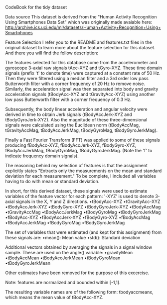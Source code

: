 

CodeBook for the tidy dataset


Data source
This dataset is derived from the "Human Activity Recognition Using Smartphones Data Set" which was originally made avaiable here: http://archive.ics.uci.edu/ml/datasets/Human+Activity+Recognition+Using+Smartphones



Feature Selection 
I refer you to the README and features.txt files in the original dataset to learn more about the feature selection for this dataset. And there you will find the follow description:

The features selected for this database come from the accelerometer and gyroscope 3-axial raw signals tAcc-XYZ and tGyro-XYZ. These time domain signals (prefix 't' to denote time) were captured at a constant rate of 50 Hz. Then they were filtered using a median filter and a 3rd order low pass Butterworth filter with a corner frequency of 20 Hz to remove noise. Similarly, the acceleration signal was then separated into body and gravity acceleration signals (tBodyAcc-XYZ and tGravityAcc-XYZ) using another low pass Butterworth filter with a corner frequency of 0.3 Hz. 

Subsequently, the body linear acceleration and angular velocity were derived in time to obtain Jerk signals (tBodyAccJerk-XYZ and tBodyGyroJerk-XYZ). Also the magnitude of these three-dimensional signals were calculated using the Euclidean norm (tBodyAccMag, tGravityAccMag, tBodyAccJerkMag, tBodyGyroMag, tBodyGyroJerkMag). 

Finally a Fast Fourier Transform (FFT) was applied to some of these signals producing fBodyAcc-XYZ, fBodyAccJerk-XYZ, fBodyGyro-XYZ, fBodyAccJerkMag, fBodyGyroMag, fBodyGyroJerkMag. (Note the 'f' to indicate frequency domain signals). 

The reasoning behind my selection of features is that the assignment explicitly states "Extracts only the measurements on the mean and standard deviation for each measurement." To be complete, I included all variables having to do with mean or standard deviation.

In short, for this derived dataset, these signals were used to estimate variables of the feature vector for each pattern:
 '-XYZ' is used to denote 3-axial signals in the X, Y and Z directions.
•tBodyAcc-XYZ
•tGravityAcc-XYZ
•tBodyAccJerk-XYZ
•tBodyGyro-XYZ
•tBodyGyroJerk-XYZ
•tBodyAccMag
•tGravityAccMag
•tBodyAccJerkMag
•tBodyGyroMag
•tBodyGyroJerkMag
•fBodyAcc-XYZ
•fBodyAccJerk-XYZ
•fBodyGyro-XYZ
•fBodyAccMag
•fBodyAccJerkMag
•fBodyGyroMag
•fBodyGyroJerkMag

The set of variables that were estimated (and kept for this assignment) from these signals are: 
•mean(): Mean value
•std(): Standard deviation

Additional vectors obtained by averaging the signals in a signal window sample. These are used on the angle() variable:
•gravityMean
•tBodyAccMean
•tBodyAccJerkMean
•tBodyGyroMean
•tBodyGyroJerkMean

Other estimates have been removed for the purpose of this excercise.

Note: features are normalized and bounded within [-1,1].

The resulting variable names are of the following form: tbodyaccmeanx, which means the mean value of tBodyAcc-XYZ.
